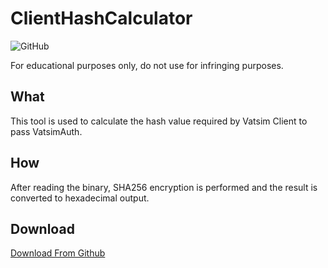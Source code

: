 # ClientHashCalculator

![GitHub](https://img.shields.io/github/license/Ericple/ClientHashCalculator)

For educational purposes only, do not use for infringing purposes.

## What

This tool is used to calculate the hash value required by Vatsim Client to pass VatsimAuth.

## How

After reading the binary, SHA256 encryption is performed and the result is converted to hexadecimal output.

## Download

[Download From Github](https://github.com/Ericple/ClientHashCalculator/releases)
